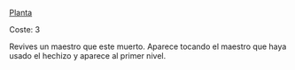 [Planta](Elementos/Planta.md)

Coste: 3

Revives un maestro que este muerto. Aparece tocando el maestro que haya usado el hechizo y aparece al primer nivel.